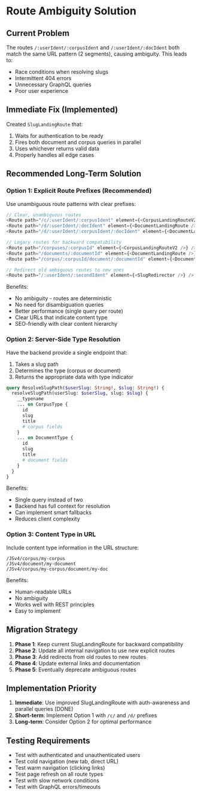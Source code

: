 # Route Ambiguity Solution

## Current Problem

The routes `/:userIdent/:corpusIdent` and `/:userIdent/:docIdent` both match the same URL pattern (2 segments), causing ambiguity. This leads to:

- Race conditions when resolving slugs
- Intermittent 404 errors
- Unnecessary GraphQL queries
- Poor user experience

## Immediate Fix (Implemented)

Created `SlugLandingRoute` that:

1. Waits for authentication to be ready
2. Fires both document and corpus queries in parallel
3. Uses whichever returns valid data
4. Properly handles all edge cases

## Recommended Long-Term Solution

### Option 1: Explicit Route Prefixes (Recommended)

Use unambiguous route patterns with clear prefixes:

```typescript
// Clear, unambiguous routes
<Route path="/c/:userIdent/:corpusIdent" element={<CorpusLandingRouteV2 />} />
<Route path="/d/:userIdent/:docIdent" element={<DocumentLandingRoute />} />
<Route path="/d/:userIdent/:corpusIdent/:docIdent" element={<DocumentLandingRoute />} />

// Legacy routes for backward compatibility
<Route path="/corpuses/:corpusId" element={<CorpusLandingRouteV2 />} />
<Route path="/documents/:documentId" element={<DocumentLandingRoute />} />
<Route path="/corpus/:corpusId/document/:documentId" element={<DocumentLandingRoute />} />

// Redirect old ambiguous routes to new ones
<Route path="/:userIdent/:secondIdent" element={<SlugRedirector />} />
```

Benefits:

- No ambiguity - routes are deterministic
- No need for disambiguation queries
- Better performance (single query per route)
- Clear URLs that indicate content type
- SEO-friendly with clear content hierarchy

### Option 2: Server-Side Type Resolution

Have the backend provide a single endpoint that:

1. Takes a slug path
2. Determines the type (corpus or document)
3. Returns the appropriate data with type indicator

```graphql
query ResolveSlugPath($userSlug: String!, $slug: String!) {
  resolveSlugPath(userSlug: $userSlug, slug: $slug) {
    __typename
    ... on CorpusType {
      id
      slug
      title
      # corpus fields
    }
    ... on DocumentType {
      id
      slug
      title
      # document fields
    }
  }
}
```

Benefits:

- Single query instead of two
- Backend has full context for resolution
- Can implement smart fallbacks
- Reduces client complexity

### Option 3: Content Type in URL

Include content type information in the URL structure:

```
/JSv4/corpus/my-corpus
/JSv4/document/my-document
/JSv4/corpus/my-corpus/document/my-doc
```

Benefits:

- Human-readable URLs
- No ambiguity
- Works well with REST principles
- Easy to implement

## Migration Strategy

1. **Phase 1**: Keep current SlugLandingRoute for backward compatibility
2. **Phase 2**: Update all internal navigation to use new explicit routes
3. **Phase 3**: Add redirects from old routes to new routes
4. **Phase 4**: Update external links and documentation
5. **Phase 5**: Eventually deprecate ambiguous routes

## Implementation Priority

1. **Immediate**: Use improved SlugLandingRoute with auth-awareness and parallel queries (DONE)
2. **Short-term**: Implement Option 1 with `/c/` and `/d/` prefixes
3. **Long-term**: Consider Option 2 for optimal performance

## Testing Requirements

- Test with authenticated and unauthenticated users
- Test cold navigation (new tab, direct URL)
- Test warm navigation (clicking links)
- Test page refresh on all route types
- Test with slow network conditions
- Test with GraphQL errors/timeouts
